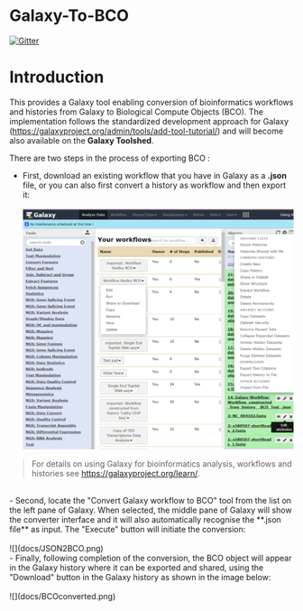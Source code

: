 # Galaxy-To-BCO

[![Gitter](https://badges.gitter.im/biocompute-objects/Galaxy-To-BCO.svg)](https://gitter.im/biocompute-objects/Galaxy-To-BCO?utm_source=badge&utm_medium=badge&utm_campaign=pr-badge&utm_content=badge)

# Introduction

This provides a Galaxy tool enabling conversion of bioinformatics workflows and histories from Galaxy to Biological Compute Objects (BCO). The implementation follows the standardized development approach for Galaxy (https://galaxyproject.org/admin/tools/add-tool-tutorial/) and will become also available on the **Galaxy Toolshed**.

There are two steps in the process of exporting BCO :

- First, download an existing workflow that you have in Galaxy as a **.json** file, or you can also first convert a history as workflow and then export it: <br/><br/>  ![](docs/History2Workflow.png)

> For details on using Galaxy for bioinformatics analysis, workflows and histories see https://galaxyproject.org/learn/.

<br/>
- Second, locate the "Convert Galaxy workflow to BCO" tool from the list on the left pane of Galaxy. When selected, the middle pane of Galaxy will show the converter interface and it will also automatically recognise the **.json file** as input. The "Execute" button will initiate the conversion: <br/><br/> ![](docs/JSON2BCO.png)

<br/>
- Finally, following completion of the conversion, the BCO object will appear in the Galaxy history where it can be exported and shared, using the "Download" button in the Galaxy history as shown in the image below: <br/><br/> ![](docs/BCOconverted.png)
